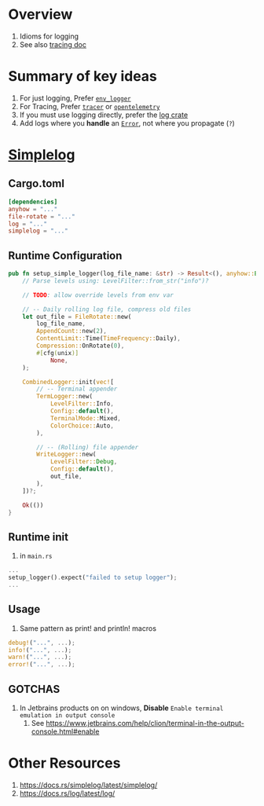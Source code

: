 # Overview

1. Idioms for logging
1. See also [tracing doc](./tracing.md)

# Summary of key ideas

1. For just logging, Prefer [`env_logger`](https://docs.rs/env_logger/latest/env_logger/)
1. For Tracing, Prefer [`tracer`]([TODO](https://docs.rs/tracing/latest/tracing/)) or [`opentelemetry`](TODO)
1. If you must use logging directly, prefer the [log crate](https://docs.rs/log/latest/log/)
1. Add logs where you **handle** an [`Error`](https://docs.rs/anyhow/latest/anyhow/struct.Error.html), not where you propagate (`?`)


# [Simplelog](https://docs.rs/simplelog/latest/simplelog/)

## Cargo.toml
```toml
[dependencies]
anyhow = "..."
file-rotate = "..."
log = "..."
simplelog = "..."
```

## Runtime Configuration
```rs
pub fn setup_simple_logger(log_file_name: &str) -> Result<(), anyhow::Error> {
    // Parse levels using: LevelFilter::from_str("info")?

    // TODO: allow override levels from env var

    // -- Daily rolling log file, compress old files
    let out_file = FileRotate::new(
        log_file_name,
        AppendCount::new(2),
        ContentLimit::Time(TimeFrequency::Daily),
        Compression::OnRotate(0),
        #[cfg(unix)]
            None,
    );

    CombinedLogger::init(vec![
        // -- Terminal appender
        TermLogger::new(
            LevelFilter::Info,
            Config::default(),
            TerminalMode::Mixed,
            ColorChoice::Auto,
        ),

        // -- (Rolling) file appender
        WriteLogger::new(
            LevelFilter::Debug,
            Config::default(),
            out_file,
        ),
    ])?;

    Ok(())
}
```

## Runtime init
1. in `main.rs`
```rs
...
setup_logger().expect("failed to setup logger");
...
```


## Usage
1. Same pattern as print! and println! macros
```rs
debug!("...", ...);
info!("...", ...);
warn!("...", ...);
error!("...", ...);
```

## GOTCHAS
1. In Jetbrains products on on windows, **Disable** `Enable terminal emulation in output console`
    1. See https://www.jetbrains.com/help/clion/terminal-in-the-output-console.html#enable

# Other Resources
1. https://docs.rs/simplelog/latest/simplelog/
1. https://docs.rs/log/latest/log/
